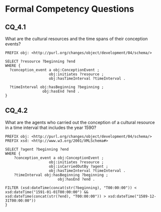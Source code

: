 # Formal Competency Questions
## CQ_4.1
What are the cultural resources and the time spans of their conception events?

```SPARQL
PREFIX obj: <http://purl.org/changes/object/development/04/schema/>

SELECT ?resource ?beginning ?end
WHERE {
  ?conception_event a obj:ConceptionEvent ;
                    obj:initiates ?resource ;
                    obj:hasTimeInterval ?timeInterval .
  
  ?timeInterval obj:hasBeginning ?beginning ;
                 obj:hasEnd ?end .
}
```

## CQ_4.2
What are the agents who carried out the conception of a cultural resource in a time interval that includes the year 1590?

```SPARQL
PREFIX obj: <http://purl.org/changes/object/development/04/schema/>
PREFIX xsd: <http://www.w3.org/2001/XMLSchema#>

SELECT ?agent ?beginning ?end
WHERE {
    ?conception_event a obj:ConceptionEvent ;
                    obj:initiates ?resource ;
                    obj:isCarriedOutBy ?agent ;
                    obj:hasTimeInterval ?timeInterval .
    ?timeInterval obj:hasBeginning ?beginning ;
                        obj:hasEnd ?end .
    
FILTER (xsd:dateTime(concat(str(?beginning), "T00:00:00")) < xsd:dateTime("1591-01-01T00:00:00") && 
xsd:dateTime(concat(str(?end), "T00:00:00")) > xsd:dateTime("1589-12-31T00:00:00"))
}
```
